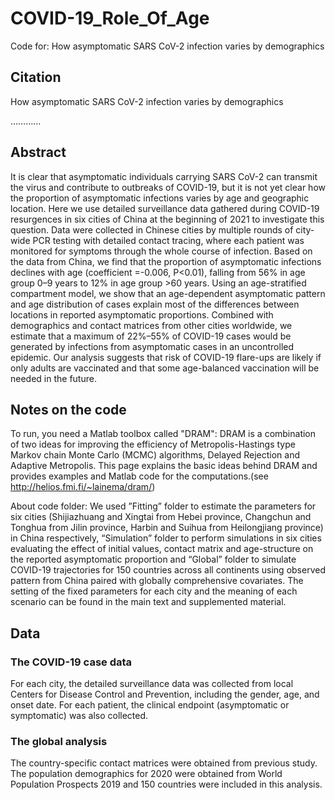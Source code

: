 # COVID-19_Role_Of_Age
Code for: How asymptomatic SARS CoV-2 infection varies by demographics   

## Citation

How asymptomatic SARS CoV-2 infection varies by demographics   

…………

## Abstract

It is clear that asymptomatic individuals carrying SARS CoV-2 can transmit the virus and contribute to outbreaks of COVID-19, but it is not yet clear how the proportion of asymptomatic infections varies by age and geographic location. Here we use detailed surveillance data gathered during COVID-19 resurgences in six cities of China at the beginning of 2021 to investigate this question. Data were collected in Chinese cities by multiple rounds of city-wide PCR testing with detailed contact tracing, where each patient was monitored for symptoms through the whole course of infection. Based on the data from China, we find that the proportion of asymptomatic infections declines with age (coefficient =-0.006, P<0.01), falling from 56% in age group 0–9 years to 12% in age group >60 years. Using an age-stratified compartment model, we show that an age-dependent asymptomatic pattern and age distribution of cases explain most of the differences between locations in reported asymptomatic proportions. Combined with demographics and contact matrices from other cities worldwide, we estimate that a maximum of 22%–55% of COVID-19 cases would be generated by infections from asymptomatic cases in an uncontrolled epidemic. Our analysis suggests that risk of COVID-19 flare-ups are likely if only adults are vaccinated and that some age-balanced vaccination will be needed in the future.

## Notes on the code

To run, you need a Matlab toolbox called "DRAM": DRAM is a combination of two ideas for improving the efficiency of Metropolis-Hastings type Markov chain Monte Carlo (MCMC) algorithms, Delayed Rejection and Adaptive Metropolis. This page explains the basic ideas behind DRAM and provides examples and Matlab code for the computations.(see http://helios.fmi.fi/~lainema/dram/)

About code folder: We used ”Fitting” folder to estimate the parameters for six cities (Shijiazhuang and Xingtai from Hebei province, Changchun and Tonghua from Jilin province, Harbin and Suihua from Heilongjiang province) in China respectively, “Simulation” folder to perform simulations in six cities evaluating the effect of initial values, contact matrix and age-structure on the reported asymptomatic proportion and “Global” folder to simulate COVID-19 trajectories for 150 countries across all continents using observed pattern from China paired with globally comprehensive covariates. The setting of the fixed parameters for each city and the meaning of each scenario can be found in the main text and supplemented material.

## Data

### The COVID-19 case data
For each city, the detailed surveillance data was collected from local Centers for Disease Control and Prevention, including the gender, age, and onset date. For each patient, the clinical endpoint (asymptomatic or symptomatic) was also collected.

### The global analysis

The country-specific contact matrices were obtained from previous study. The population demographics for 2020 were obtained from World Population Prospects 2019 and 150 countries were included in this analysis.
